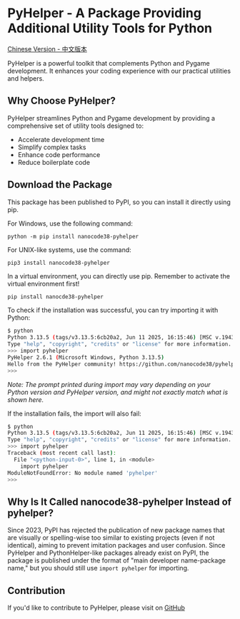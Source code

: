 # PyHelper - A Package Providing Additional Utility Tools for Python  

[Chinese Version - 中文版本](README-chinese.md)

PyHelper is a powerful toolkit that complements Python and Pygame development. It enhances your coding experience with our practical utilities and helpers.  

## Why Choose PyHelper?  
PyHelper streamlines Python and Pygame development by providing a comprehensive set of utility tools designed to:  
- Accelerate development time  
- Simplify complex tasks  
- Enhance code performance  
- Reduce boilerplate code  

## Download the Package  
This package has been published to PyPI, so you can install it directly using pip.  

For Windows, use the following command:  
```commandline  
python -m pip install nanocode38-pyhelper  
```  

For UNIX-like systems, use the command:  
```bash  
pip3 install nanocode38-pyhelper  
```  

In a virtual environment, you can directly use pip. Remember to activate the virtual environment first!  
```commandline  
pip install nanocde38-pyhelper  
```  

To check if the installation was successful, you can try importing it with Python:  
```bash  
$ python  
Python 3.13.5 (tags/v3.13.5:6cb20a2, Jun 11 2025, 16:15:46) [MSC v.1943 64 bit (AMD64)] on win32  
Type "help", "copyright", "credits" or "license" for more information.  
>>> import pyhelper  
PyHelper 2.6.1 (Microsoft Windows, Python 3.13.5)  
Hello from the PyHelper community! https://githun.com/nanocode38/pyhelper.git  
>>>  
```  
*Note: The prompt printed during import may vary depending on your Python version and PyHelper version, and might not exactly match what is shown here.*  

If the installation fails, the import will also fail:  
```bash  
$ python  
Python 3.13.5 (tags/v3.13.5:6cb20a2, Jun 11 2025, 16:15:46) [MSC v.1943 64 bit (AMD64)] on win32  
Type "help", "copyright", "credits" or "license" for more information.  
>>> import pyhelper  
Traceback (most recent call last):  
  File "<python-input-0>", line 1, in <module>  
    import pyhelper  
ModuleNotFoundError: No module named 'pyhelper'  
>>>   
```  

## Why Is It Called nanocode38-pyhelper Instead of pyhelper?  
Since 2023, PyPI has rejected the publication of new package names that are visually or spelling-wise too similar to existing projects (even if not identical), aiming to prevent imitation packages and user confusion. Since PyHelper and PythonHelper-like packages already exist on PyPI, the package is published under the format of "main developer name-package name," but you should still use `import pyhelper` for importing.  

## Contribution  

If you'd like to contribute to PyHelper, please visit on [GitHub](https://github.com/nanocode38/pyhelper.git)